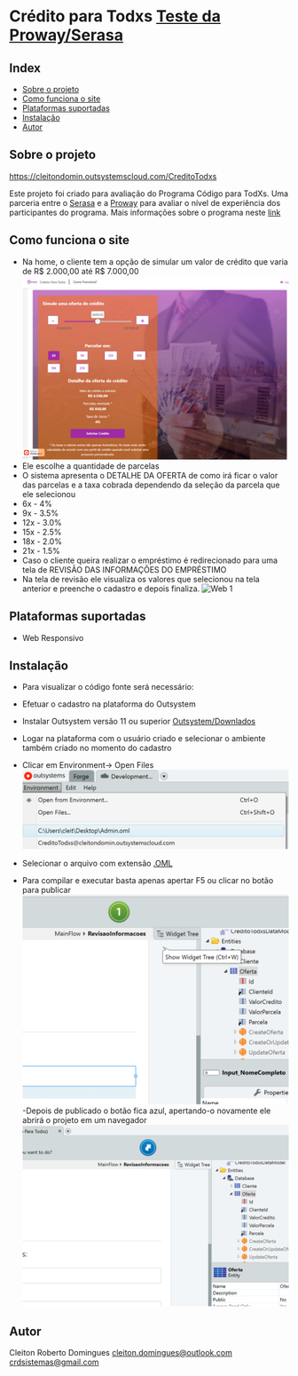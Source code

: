 #  Crédito para Todxs [Teste da Proway/Serasa](https://www.proway.com.br/testedeprogramacaocodigoparatodxs)


## Index

<!-- MarkdownTOC levels="2" autolink="true" -->

- [Sobre o projeto](#sobre-projeto)
- [Como funciona o site](#como-funciona)
- [Plataformas suportadas](#plataformas-suportadas)
- [Instalação](#instalacao)
- [Autor](#autor)

<!-- /MarkdownTOC -->

## Sobre o projeto

https://cleitondomin.outsystemscloud.com/CreditoTodxs

Este projeto foi criado para avaliação do Programa Código para TodXs. Uma parceria entre o [Serasa](https://www.serasa.com.br/) e a [Proway](https://www.proway.com.br/)
para avaliar o nível de experiência dos participantes do programa.
Mais informações sobre o programa neste [link](https://www.proway.com.br/testedeprogramacaocodigoparatodxs)

## Como funciona o site
 - Na home, o cliente tem a opção de simular um valor de crédito que varia de R$ 2.000,00 até R$ 7.000,00
 ![Web 1](https://github.com/cleitondomin/creditotodxs/blob/main/assets/Home.png)
 - Ele escolhe a quantidade de parcelas
 - O sistema apresenta o DETALHE DA OFERTA de como irá ficar o valor das parcelas e a taxa cobrada dependendo da seleção da parcela que ele selecionou
  - 6x - 4%
  - 9x - 3.5%
  - 12x - 3.0%
  - 15x - 2.5%
  - 18x - 2.0%
  - 21x - 1.5%
- Caso o cliente queira realizar o empréstimo é redirecionado para uma tela de REVISÃO DAS INFORMAÇÕES DO EMPRÉSTIMO
- Na tela de revisão ele visualiza os valores que selecionou na tela anterior e preenche o cadastro e depois finaliza.
![Web 1](https://github.com/cleitondomin/creditotodxs/blob/main/assets/Revisão.png)


## Plataformas suportadas

- Web Responsivo

 
## Instalação

-  Para visualizar o código fonte será necessário:
  - Efetuar o cadastro na plataforma do Outsystem
  - Instalar Outsystem versão 11 ou superior  [Outsystem/Downlados](https://www.outsystems.com/downloads/)
  - Logar na plataforma com o usuário criado e selecionar o ambiente também criado no momento do cadastro
  - Clicar em Environment-> Open Files
  ![Web 1](https://github.com/cleitondomin/creditotodxs/blob/main/assets/OpenFile.png)
  - Selecionar o arquivo com extensão [.OML](https://github.com/cleitondomin/creditotodxs/blob/main/CreditoTodxs.oml)

- Para compilar e executar basta apenas apertar F5 ou clicar no botão para publicar
![Web 1](https://github.com/cleitondomin/creditotodxs/blob/main/assets/BotaoVerde.png)
-Depois de publicado o botão fica azul, apertando-o novamente ele abrirá o projeto em um navegador
![Web 1](https://github.com/cleitondomin/creditotodxs/blob/main/assets/BotãoAzul.png)


## Autor

 Cleiton Roberto Domingues
 cleiton.domingues@outlook.com
 crdsistemas@gmail.com
